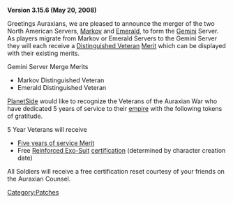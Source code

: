 **Version 3.15.6 (May 20, 2008)**

Greetings Auraxians, we are pleased to announce the merger of the two
North American Servers, [Markov](../Markov.md) and
[Emerald](../Emerald.md), to form the [Gemini](../Gemini.md)
Server. As players migrate from Markov or Emerald Servers to the Gemini
Server they will each receive a [Distinguished
Veteran](../Distinguished_Veteran.md) [Merit](../Merit.md)
which can be displayed with their existing merits.

Gemini Server Merge Merits

- Markov Distinguished Veteran
- Emerald Distinguished Veteran

[PlanetSide](../PlanetSide.md) would like to recognize the Veterans
of the Auraxian War who have dedicated 5 years of service to their
[empire](empire.md) with the following tokens of gratitude.

5 Year Veterans will receive

- [Five years of service Merit](../Term_of_Service.md)
- Free [Reinforced Exo-Suit](../Reinforced_Exo-Suit.md)
  [certification](certification.md) (determined by character
  creation date)

All Soldiers will receive a free certification reset courtesy of your
friends on the Auraxian Counsel.

[Category:Patches](../Category:Patches.md)
